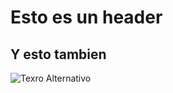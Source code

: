 # Esto es un header
## Y esto tambien

![Texro Alternativo](https://octodex.github.com/images/yaktocat.png)
